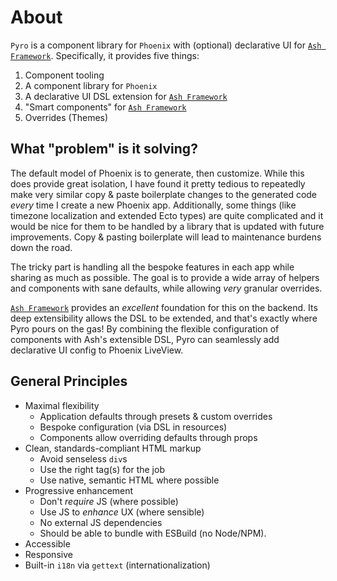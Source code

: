 # About

`Pyro` is a component library for `Phoenix` with (optional) declarative UI for [`Ash Framework`](`Ash`). Specifically, it provides five things:

1. Component tooling
2. A component library for `Phoenix`
3. A declarative UI DSL extension for [`Ash Framework`](`Ash`)
4. "Smart components" for [`Ash Framework`](`Ash`)
5. Overrides (Themes)

## What "problem" is it solving?

The default model of Phoenix is to generate, then customize. While this does provide great isolation, I have found it pretty tedious to repeatedly make very similar copy & paste boilerplate changes to the generated code _every_ time I create a new Phoenix app. Additionally, some things (like timezone localization and extended Ecto types) are quite complicated and it would be nice for them to be handled by a library that is updated with future improvements. Copy & pasting boilerplate will lead to maintenance burdens down the road.

The tricky part is handling all the bespoke features in each app while sharing as much as possible. The goal is to provide a wide array of helpers and components with sane defaults, while allowing _very_ granular overrides.

[`Ash Framework`](`Ash`) provides an _excellent_ foundation for this on the backend. Its deep extensibility allows the DSL to be extended, and that's exactly where Pyro pours on the gas! By combining the flexible configuration of components with Ash's extensible DSL, Pyro can seamlessly add declarative UI config to Phoenix LiveView.

## General Principles

- Maximal flexibility
  - Application defaults through presets & custom overrides
  - Bespoke configuration (via DSL in resources)
  - Components allow overriding defaults through props
- Clean, standards-compliant HTML markup
  - Avoid senseless `div`s
  - Use the right tag(s) for the job
  - Use native, semantic HTML where possible
- Progressive enhancement
  - Don't _require_ JS (where possible)
  - Use JS to _enhance_ UX (where sensible)
  - No external JS dependencies
  - Should be able to bundle with ESBuild (no Node/NPM).
- Accessible
- Responsive
- Built-in `i18n` via `gettext` (internationalization)

